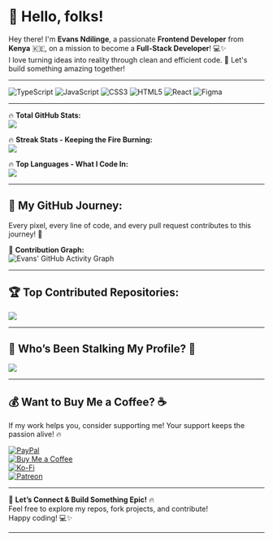 # 👋 Hello, folks!   

Hey there! I'm **Evans Ndilinge**, a passionate **Frontend Developer** from **Kenya** 🇰🇪, on a mission to become a **Full-Stack Developer**! 💻✨  
I love turning ideas into reality through clean and efficient code. 🚀 Let's build something amazing together!  

---



![TypeScript](https://img.shields.io/badge/typescript-%23007ACC.svg?style=for-the-badge&logo=typescript&logoColor=white) 
![JavaScript](https://img.shields.io/badge/javascript-%23323330.svg?style=for-the-badge&logo=javascript&logoColor=%23F7DF1E) 
![CSS3](https://img.shields.io/badge/css3-%231572B6.svg?style=for-the-badge&logo=css3&logoColor=white) 
![HTML5](https://img.shields.io/badge/html5-%23E34F26.svg?style=for-the-badge&logo=html5&logoColor=white) 
![React](https://img.shields.io/badge/react-%2320232a.svg?style=for-the-badge&logo=react&logoColor=%2361DAFB) 
![Figma](https://img.shields.io/badge/figma-%23F24E1E.svg?style=for-the-badge&logo=figma&logoColor=white)  

---


🔥 **Total GitHub Stats:**  
![](https://github-readme-stats.vercel.app/api?username=ENdilinge&theme=merko&hide_border=false&include_all_commits=true&count_private=true)  

🔥 **Streak Stats - Keeping the Fire Burning:**  
![](https://github-readme-streak-stats.herokuapp.com/?user=ENdilinge&theme=merko&hide_border=false)  

🔥 **Top Languages - What I Code In:**  
![](https://github-readme-stats.vercel.app/api/top-langs/?username=ENdilinge&theme=merko&hide_border=false&layout=compact)  

---

## 🌱 My GitHub Journey:
Every pixel, every line of code, and every pull request contributes to this journey! 🚀  

📅 **Contribution Graph:**  
![Evans' GitHub Activity Graph](https://github-readme-activity-graph.vercel.app/graph?username=ENdilinge&theme=merko)  

---

## 🏆 Top Contributed Repositories:
![](https://github-contributor-stats.vercel.app/api?username=ENdilinge&limit=5&theme=gruvbox&combine_all_yearly_contributions=true)  

---

## 🚀 Who’s Been Stalking My Profile? 👀
[![](https://visitcount.itsvg.in/api?id=ENdilinge&icon=0&color=0)](https://visitcount.itsvg.in)  

---

## 💰 Want to Buy Me a Coffee? ☕
If my work helps you, consider supporting me! Your support keeps the passion alive! 🔥  

[![PayPal](https://img.shields.io/badge/PayPal-00457C?style=for-the-badge&logo=paypal&logoColor=white)](https://paypal.me/evansndilinge111@gmail.com)  
[![Buy Me a Coffee](https://img.shields.io/badge/Buy%20Me%20a%20Coffee-FFDD00?style=for-the-badge&logo=buy-me-a-coffee&logoColor=black)](https://www.buymeacoffee.com/buymeacoffee)  
[![Ko-Fi](https://img.shields.io/badge/Ko--Fi-F16061?style=for-the-badge&logo=ko-fi&logoColor=white)](https://ko-fi.com/kofi)  
[![Patreon](https://img.shields.io/badge/Patreon-F96854?style=for-the-badge&logo=patreon&logoColor=white)](https://www.patreon.com/patreon)  

---

🚀 **Let’s Connect & Build Something Epic!** 🔥  
Feel free to explore my repos, fork projects, and contribute!  
Happy coding! 💻✨  

---

<!-- Proudly created with GPRM ( https://gprm.itsvg.in ) -->
